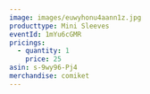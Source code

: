 ```yaml
---
image: images/euwyhonu4aann1z.jpg
producttype: Mini Sleeves
eventId: 1mYu6cGMR
pricings:
  - quantity: 1
    price: 25
asin: s-9wy96-Pj4
merchandise: comiket
---
```

